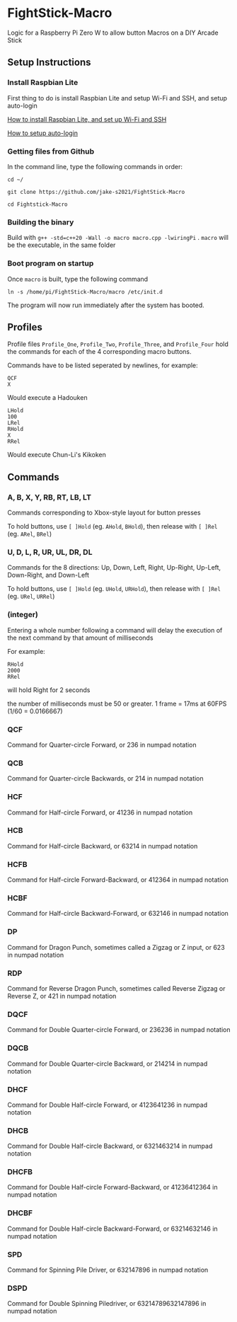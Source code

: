 # FightStick-Macro
Logic for a Raspberry Pi Zero W to allow button Macros on a DIY Arcade Stick

## Setup Instructions

### Install Raspbian Lite

First thing to do is install Raspbian Lite and setup Wi-Fi and SSH, and setup auto-login

[How to install Raspbian Lite, and set up Wi-Fi and SSH](https://randomnerdtutorials.com/installing-raspbian-lite-enabling-and-connecting-with-ssh/)

[How to setup auto-login](https://raspberrypi.stackexchange.com/questions/40415/how-to-enable-auto-login)


### Getting files from Github

In the command line, type the following commands in order:

```
cd ~/
```
```
git clone https://github.com/jake-s2021/FightStick-Macro
```
```
cd Fightstick-Macro
```

### Building the binary

Build with ```g++ -std=c++20 -Wall -o macro macro.cpp -lwiringPi``` . ```macro``` will be the executable, in the same folder

### Boot program on startup

Once ```macro``` is built, type the following command

```ln -s /home/pi/FightStick-Macro/macro /etc/init.d```

The program will now run immediately after the system has booted.

## Profiles

Profile files ```Profile_One```, ```Profile_Two```, ```Profile_Three```, and ```Profile_Four``` hold the commands for each of the 4 corresponding macro buttons.

Commands have to be listed seperated by newlines, for example:

```
QCF
X
```
Would execute a Hadouken

```
LHold
100
LRel
RHold
X
RRel
```
Would execute Chun-Li's Kikoken

## Commands

### A, B, X, Y, RB, RT, LB, LT

Commands corresponding to Xbox-style layout for button presses

To hold buttons, use ```[ ]Hold``` (eg. ```AHold```, ```BHold```), then release with ```[ ]Rel``` (eg. ```ARel```, ```BRel```) 

### U, D, L, R, UR, UL, DR, DL

Commands for the 8 directions: Up, Down, Left, Right, Up-Right, Up-Left, Down-Right, and Down-Left

To hold buttons, use ```[ ]Hold``` (eg. ```UHold```, ```URHold```), then release with ```[ ]Rel``` (eg. ```URel```, ```URRel```)

### (integer)

Entering a whole number following a command will delay the execution of the next command by that amount of milliseconds

For example:

```
RHold
2000
RRel
```
will hold Right for 2 seconds

the number of milliseconds must be 50 or greater. 1 frame = 17ms at 60FPS (1/60 = 0.0166667)

### QCF

Command for Quarter-circle Forward, or 236 in numpad notation

### QCB

Command for Quarter-circle Backwards, or 214 in numpad notation

### HCF

Command for Half-circle Forward, or 41236 in numpad notation

### HCB

Command for Half-circle Backward, or 63214 in numpad notation

### HCFB

Command for Half-circle Forward-Backward, or 412364 in numpad notation

### HCBF

Command for Half-circle Backward-Forward, or 632146 in numpad notation

### DP

Command for Dragon Punch, sometimes called a Zigzag or Z input, or 623 in numpad notation

### RDP

Command for Reverse Dragon Punch, sometimes called Reverse Zigzag or Reverse Z, or 421 in numpad notation

### DQCF

Command for Double Quarter-circle Forward, or 236236 in numpad notation

### DQCB

Command for Double Quarter-circle Backward, or 214214 in numpad notation

### DHCF

Command for Double Half-circle Forward, or 4123641236 in numpad notation

### DHCB

Command for Double Half-circle Backward, or 6321463214 in numpad notation

### DHCFB

Command for Double Half-circle Forward-Backward, or 41236412364 in numpad notation

### DHCBF

Command for Double Half-circle Backward-Forward, or 63214632146 in numpad notation

### SPD

Command for Spinning Pile Driver, or 632147896 in numpad notation

### DSPD

Command for Double Spinning Piledriver, or 63214789632147896 in numpad notation
